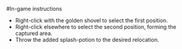 #In-game instructions

- Right-click with the golden shovel to select the first position.
- Right-click elsewhere to select the second position, forming the captured area.
- Throw the added splash-potion to the desired relocation.
